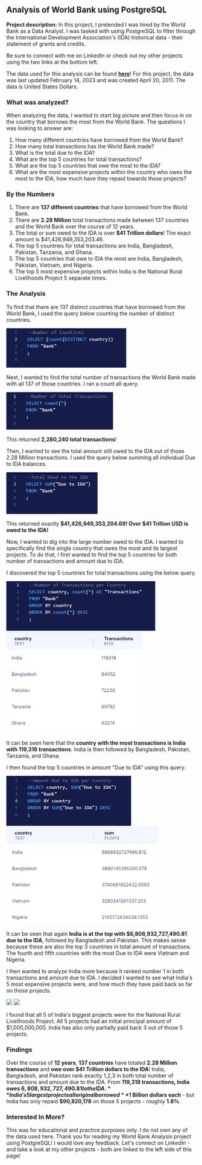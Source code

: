 ## Analysis of World Bank using PostgreSQL

**Project description:** In this project, I pretended I was hired by the World Bank as a Data Analyst. I was tasked with using PostgreSQL to filter through the International Development Association's (IDA) historical data - their statement of grants and credits.

Be sure to connect with me on LinkedIn or check out my other projects using the two links at the bottom left. 

The data used for this analysis can be found **[here](https://finances.worldbank.org/Loans-and-Credits/IDA-Statement-Of-Credits-and-Grants-Historical-Dat/tdwh-3krx)**! For this project, the data was last updated February 14, 2023 and was created April 20, 2011. The data is United States Dollars.


### What was analyzed?

When analyzing the data, I wanted to start big picture and then focus in on the country that borrows the most from the World Bank. The questions I was looking to answer are:
  1. How many different countries have borrowed from the World Bank?
  2. How many total transactions has the World Bank made?
  3. What is the total due to the IDA?
  4. What are the top 5 countries for total transactions?
  5. What are the top 5 countries that owe the most to the IDA?
  6. What are the most expensive projects within the country who owes the most to the IDA, how much have they repaid towards those projects?

### By the Numbers

  1. There are **137 different countries** that have borrowed from the World Bank.
  2. There are **2.28 Million** total transactions made between 137 countries and the World Bank over the course of 12 years.
  3. The total or sum owed to the IDA is over **$41 Trillion dollars**! The exact amount is $41,426,949,353,203.46.
  4. The top 5 countries for total transactions are India, Bangladesh, Pakistan, Tanzania, and Ghana.
  5. The top 5 countries that owe to IDA the most are India, Bangladesh, Pakistan, Vietnam, and Nigeria.
  6. The top 5 most expensive projects within India is the National Rural Livelihoods Project 5 separate times.

### The Analysis

To find that there are 137 distinct countries that have borrowed from the World Bank, I used the query below counting the number of distinct countries.

<img src="images/number of countires.PNG?raw=true"/>

Next, I wanted to find the total number of transactions the World Bank made with all 137 of those countries. I ran a count all query.

<img src="images/total transactions.PNG?raw=true"/>

This returned **2,280,240 total transactions**!

Then, I wanted to see the total amount still owed to the IDA out of those 2.28 Million transactions. I used the query below summing all individual Due to IDA balances.

<img src="images/total due to ida.PNG?raw=true"/>

This returned exactly **$41,426,949,353,204.69! Over $41 Trillion USD is owed to the IDA!**

Now, I wanted to dig into the large number owed to the IDA. I wanted to specifically find the single country that owes the most and its largest projects. To do that, I first wanted to find the top 5 countries for both number of transactions and amount due to IDA.

I discovered the top 5 countries for total transactions using the below query.

<img src="images/NUmber of Transacations by country SQL.PNG?raw=true"/>
<img src="images/NUmber of Transacations by country DATA.PNG?raw=true"/>

It can be seen here that the **country with the most transactions is India with 119,318 transactions**. India is then followed by Bangladesh, Pakistan, Tanzania, and Ghana.

I then found the top 5 countries in amount "Due to IDA" using this query.

<img src="images/amount due to IDA per country SQL.PNG?raw=true"/>
<img src="images/amount due to IDA per country DATA.PNG?raw=true"/>

It can be seen that again **India is at the top with $6,808,932,727,490.81 due to the IDA**, followed by Bangladesh and Pakistan. This makes sense because these are also the top 3 countries in total amount of transactions. The fourth and fifth countries with the most Due to IDA were Vietnam and Nigeria.

I then wanted to analyze India more because it ranked number 1 in both transactions and amount due to IDA. I decided I wanted to see what India's 5 most expensive projects were, and how much they have paid back so far on those projects.

<img src="images/India Most Exensive 5 Projects SQL.PNG?raw=true"/>
<img src="images/India Most Exensive 5 Projects DATA.PNG?raw=true"/>

I found that all 5 of India's biggest projects were for the National Rural Livelihoods Project. All 5 projects had an initial principal amount of $1,000,000,000. India has also only partially paid back 3 out of those 5 projects.

### Findings

Over the course of **12 years**, **137 countries** have totaled **2.28 Million transactions** and **owe over $41 Trillion dollars to the IDA**!
India, Bangladesh, and Pakistan rank exactly 1,2,3 in both total number of transactions and amount due to the IDA.
From **119,318 transactions, India owes $6,808,932,727,490.81 to the IDA.**
India's 5 largest projects all original borrowed **$1 Billion dollars each** - but India has only repaid **$90,820,178** on those 5 projects - roughly **1.8%**.

### Interested In More?

This was for educational and practice purposes only. I do not own any of the data used here.
Thank you for reading my World Bank Analysis project using PostgreSQL!
I would love any feedback.
Let's connect on LinkedIn - and take a look at my other projects - both are linked to the left side of this page!
